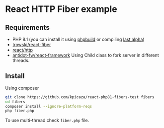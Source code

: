# React HTTP Fiber example

## Requirements

* PHP 8.1 (you can install it using [phpbuild](https://github.com/php-build/php-build) or compiling [last alpha](https://www.php.net/index.php#id2021-06-10-1))
* [trowski/react-fiber](https://github.com/trowski/react-fiber)
* [react/http](https://github.com/reactphp/http)
* [antidot-fw/react-framework](https://github.com/antidot-framework/react-framework) Using Child class to fork server in different threads. 

## Install

Using composer

```bash
git clone https://github.com/kpicaza/react-php81-fibers-test fibers
cd fibers
composer install --ignore-platform-reqs
php fiber.php
```

To use multi-thread check `fiber.php` file.
